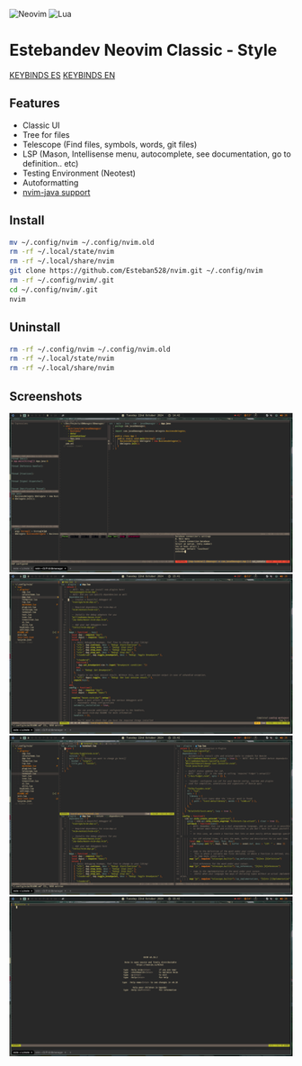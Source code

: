 ![Neovim](https://img.shields.io/badge/NeoVim-%2357A143.svg?&style=for-the-badge&logo=neovim&logoColor=white)
![Lua](https://img.shields.io/badge/lua-%232C2D72.svg?style=for-the-badge&logo=lua&logoColor=white)

# Estebandev Neovim Classic - Style

[KEYBINDS ES](<./docs/KEYBINDS(ES).md>)
[KEYBINDS EN](<./docs/KEYBINDS(EN).md>)

## Features

- Classic UI
- Tree for files
- Telescope (Find files, symbols, words, git files)
- LSP (Mason, Intellisense menu, autocomplete, see documentation, go to definition.. etc)
- Testing Environment (Neotest)
- Autoformatting
- [nvim-java support](https://github.com/nvim-java/nvim-java)

## Install

```bash
mv ~/.config/nvim ~/.config/nvim.old
rm -rf ~/.local/state/nvim
rm -rf ~/.local/share/nvim
git clone https://github.com/Esteban528/nvim.git ~/.config/nvim
rm -rf ~/.config/nvim/.git
cd ~/.config/nvim/.git
nvim
```

## Uninstall

```bash
rm -rf ~/.config/nvim ~/.config/nvim.old
rm -rf ~/.local/state/nvim
rm -rf ~/.local/share/nvim
```

## Screenshots

![ss1](./assets/20241022_144258_grim.png)
![ss2](./assets/20241022_154151_grim.png)
![ss3](./assets/20241022_154210_grim.png)
![ss4](./assets/20241022_154215_grim.png)
